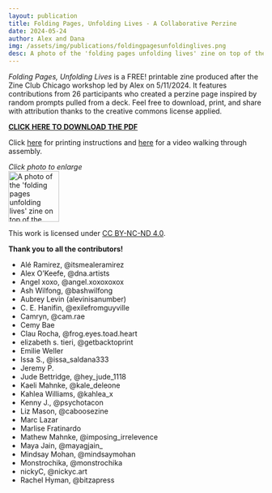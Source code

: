 ```yaml
---
layout: publication
title: Folding Pages, Unfolding Lives - A Collaborative Perzine
date: 2024-05-24
author: Alex and Dana
img: /assets/img/publications/foldingpagesunfoldinglives.png
desc: A photo of the 'folding pages unfolding lives' zine on top of the collaged cover on a grey background.
---
```


*Folding Pages, Unfolding Lives* is a FREE! printable zine produced after the Zine Club Chicago workshop led by Alex on 5/11/2024. It features contributions from 26 participants who created a perzine page inspired by random prompts pulled from a deck. Feel free to download, print, and share with attribution thanks to the creative commons license applied.

<a href="https://drive.google.com/file/d/1kUrjQIU7sAkh1l_1rihAIrQXs87ELkho/view?usp=sharing">**CLICK HERE TO DOWNLOAD THE PDF**</a>

Click <a href="https://drive.google.com/file/d/1bl_9oshlvUOquv7ybNPfDXY5NrmQkXzj/view?usp=sharing">here</a> for printing instructions and <a href="https://www.instagram.com/p/C7sOL7KgvQS/">here</a> for a video walking through assembly. 

*Click photo to enlarge*  
<a href="/assets/img/publications/foldingpagesunfoldinglives.png"><img src="/assets/img/publications/foldingpagesunfoldinglives.png" alt="A photo of the 'folding pages unfolding lives' zine on top of the collaged cover on a grey background.' zine." width="100"></a>

This work is licensed under <a href="https://creativecommons.org/licenses/by-nc-nd/4.0/">CC BY-NC-ND 4.0</a>.

**Thank you to all the contributors!**
- Alé Ramirez, @itsmealeramirez
- Alex O’Keefe, @dna.artists
- Angel xoxo, @angel.xoxoxoxox
- Ash Wilfong, @bashwilfong
- Aubrey Levin (alevinisanumber)
- C. E. Hanifin, @exilefromguyville
- Camryn, @cam.rae
- Cemy Bae
- Clau Rocha, @frog.eyes.toad.heart
- elizabeth s. tieri, @getbacktoprint
- Emilie Weller
- Issa S., @issa_saldana333
- Jeremy P. 
- Jude Bettridge, @hey_jude_1118
- Kaeli Mahnke, @kale_deleone
- Kahlea Williams, @kahlea_x
- Kenny J., @psychotacon
- Liz Mason, @caboosezine
- Marc Lazar
- Marlise Fratinardo
- Mathew Mahnke, @imposing_irrelevence
- Maya Jain, @mayagjain_
- Mindsay Mohan, @mindsaymohan
- Monstrochika, @monstrochika
- nickyC, @nickyc.art
- Rachel Hyman, @bitzapress
